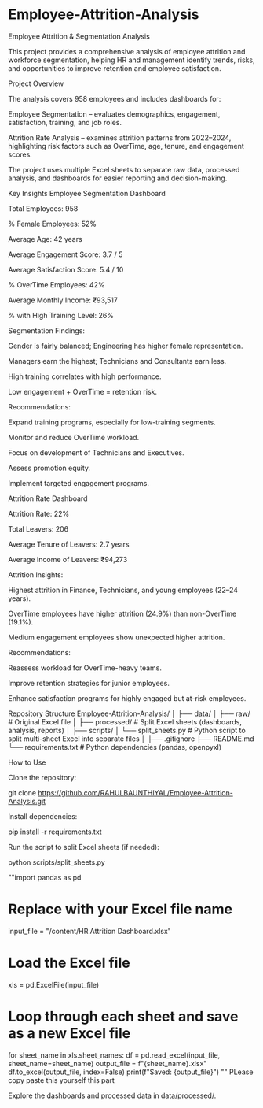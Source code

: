 # Employee-Attrition-Analysis
Employee Attrition & Segmentation Analysis

This project provides a comprehensive analysis of employee attrition and workforce segmentation, helping HR and management identify trends, risks, and opportunities to improve retention and employee satisfaction.

Project Overview

The analysis covers 958 employees and includes dashboards for:

Employee Segmentation – evaluates demographics, engagement, satisfaction, training, and job roles.

Attrition Rate Analysis – examines attrition patterns from 2022–2024, highlighting risk factors such as OverTime, age, tenure, and engagement scores.

The project uses multiple Excel sheets to separate raw data, processed analysis, and dashboards for easier reporting and decision-making.

Key Insights
Employee Segmentation Dashboard

Total Employees: 958

% Female Employees: 52%

Average Age: 42 years

Average Engagement Score: 3.7 / 5

Average Satisfaction Score: 5.4 / 10

% OverTime Employees: 42%

Average Monthly Income: ₹93,517

% with High Training Level: 26%

Segmentation Findings:

Gender is fairly balanced; Engineering has higher female representation.

Managers earn the highest; Technicians and Consultants earn less.

High training correlates with high performance.

Low engagement + OverTime = retention risk.

Recommendations:

Expand training programs, especially for low-training segments.

Monitor and reduce OverTime workload.

Focus on development of Technicians and Executives.

Assess promotion equity.

Implement targeted engagement programs.

Attrition Rate Dashboard

Attrition Rate: 22%

Total Leavers: 206

Average Tenure of Leavers: 2.7 years

Average Income of Leavers: ₹94,273

Attrition Insights:

Highest attrition in Finance, Technicians, and young employees (22–24 years).

OverTime employees have higher attrition (24.9%) than non-OverTime (19.1%).

Medium engagement employees show unexpected higher attrition.

Recommendations:

Reassess workload for OverTime-heavy teams.

Improve retention strategies for junior employees.

Enhance satisfaction programs for highly engaged but at-risk employees.

Repository Structure
Employee-Attrition-Analysis/
│
├── data/
│   ├── raw/               # Original Excel file
│   ├── processed/         # Split Excel sheets (dashboards, analysis, reports)
│
├── scripts/
│   └── split_sheets.py    # Python script to split multi-sheet Excel into separate files
│
├── .gitignore
├── README.md
└── requirements.txt       # Python dependencies (pandas, openpyxl)

How to Use

Clone the repository:

git clone https://github.com/RAHULBAUNTHIYAL/Employee-Attrition-Analysis.git


Install dependencies:

pip install -r requirements.txt


Run the script to split Excel sheets (if needed):

python scripts/split_sheets.py

""import pandas as pd

# Replace with your Excel file name
input_file = "/content/HR Attrition Dashboard.xlsx"

# Load the Excel file
xls = pd.ExcelFile(input_file)

# Loop through each sheet and save as a new Excel file
for sheet_name in xls.sheet_names:
    df = pd.read_excel(input_file, sheet_name=sheet_name)
    output_file = f"{sheet_name}.xlsx"
    df.to_excel(output_file, index=False)
    print(f"Saved: {output_file}")
"" PLease copy paste this yourself this part


Explore the dashboards and processed data in data/processed/.


